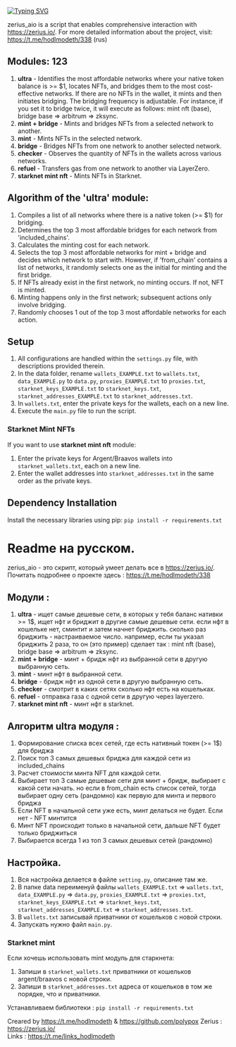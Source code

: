[![Typing SVG](https://readme-typing-svg.herokuapp.com?color=%2336BCF7&lines=Zerius_AIO)](https://git.io/typing-svg)

zerius_aio is a script that enables comprehensive interaction with https://zerius.io/. For more detailed information about the project, visit: https://t.me/hodlmodeth/338 (rus)

## Modules:  123
1. **ultra** - Identifies the most affordable networks where your native token balance is >= $1, locates NFTs, and bridges them to the most cost-effective networks. If there are no NFTs in the wallet, it mints and then initiates bridging. The bridging frequency is adjustable. For instance, if you set it to bridge twice, it will execute as follows: mint nft (base), bridge base => arbitrum => zksync.
2. **mint + bridge** - Mints and bridges NFTs from a selected network to another.
3. **mint** - Mints NFTs in the selected network.
4. **bridge** - Bridges NFTs from one network to another selected network.
5. **checker** - Observes the quantity of NFTs in the wallets across various networks.
6. **refuel** - Transfers gas from one network to another via LayerZero.
7. **starknet mint nft** - Mints NFTs in Starknet.

## Algorithm of the 'ultra' module:
1. Compiles a list of all networks where there is a native token (>= $1) for bridging.
2. Determines the top 3 most affordable bridges for each network from 'included_chains'.
3. Calculates the minting cost for each network.
4. Selects the top 3 most affordable networks for mint + bridge and decides which network to start with. However, if 'from_chain' contains a list of networks, it randomly selects one as the initial for minting and the first bridge.
5. If NFTs already exist in the first network, no minting occurs. If not, NFT is minted.
6. Minting happens only in the first network; subsequent actions only involve bridging.
7. Randomly chooses 1 out of the top 3 most affordable networks for each action.

## Setup

1. All configurations are handled within the `settings.py` file, with descriptions provided therein.
2. In the data folder, rename `wallets_EXAMPLE.txt` to `wallets.txt`, `data_EXAMPLE.py` to `data.py`, `proxies_EXAMPLE.txt` to `proxies.txt`, `starknet_keys_EXAMPLE.txt` to `starknet_keys.txt`, `starknet_addresses_EXAMPLE.txt` to `starknet_addresses.txt`.
3. In `wallets.txt`, enter the private keys for the wallets, each on a new line.
4. Execute the `main.py` file to run the script.

### Starknet Mint NFTs
If you want to use **starknet mint nft** module:
1. Enter the private keys for Argent/Braavos wallets into `starknet_wallets.txt`, each on a new line.
2. Enter the wallet addresses into `starknet_addresses.txt` in the same order as the private keys.

## Dependency Installation

Install the necessary libraries using pip: `pip install -r requirements.txt`


# Readme на русском.

zerius_aio - это скрипт, который умеет делать все в https://zerius.io/. Почитать подробнее о проекте здесь : https://t.me/hodlmodeth/338

## Модули : 
1. **ultra** - ищет самые дешевые сети, в которых у тебя баланс нативки >= 1$, ищет нфт и бриджит в другие самые дешевые сети. если нфт в кошельке нет, сминтит и затем начнет бриджить. сколько раз бриджить - настраиваемое число. например, если ты указал бриджить 2 раза, то он (это пример) сделает так : mint nft (base), bridge base => arbitrum => zksync.
2. **mint + bridge** - минт + бридж нфт из выбранной сети в другую выбранную сеть.
3. **mint** - минт нфт в выбранной сети.
4. **bridge** - бридж нфт из одной сети в другую выбранную сеть.
5. **checker** - смотрит в каких сетях сколько нфт есть на кошельках.
6. **refuel** - отправка газа с одной сети в другую через layerzero.
7. **starknet mint nft** - минт нфт в starknet.

## Алгоритм ultra модуля :
1. Формирование списка всех сетей, где есть нативный токен (>= 1$) для бриджа
2. Поиск топ 3 самых дешевых бриджа для каждой сети из included_chains
3. Расчет стоимости минта NFT для каждой сети.
4. Выбирает топ 3 самые дешевые сети для минт + бридж, выбирает с какой сети начать. но если в from_chain есть список сетей, тогда выбирает одну сеть (рандомно) как первую для минта и первого бриджа
5. Если NFT в начальной сети уже есть, минт делаться не будет. Если нет - NFT минтится
6. Минт NFT происходит только в начальной сети, дальше NFT будет только бриджиться
7. Выбирается всегда 1 из топ 3 самых дешевых сетей (рандомно)

## Настройка.

1. Вся настройка делается в файле `setting.py`, описание там же. 
2. В папке data переименуй файлы `wallets_EXAMPLE.txt` => `wallets.txt`, `data_EXAMPLE.py` => `data.py`, `proxies_EXAMPLE.txt` => `proxies.txt`, `starknet_keys_EXAMPLE.txt` => `starknet_keys.txt`, `starknet_addresses_EXAMPLE.txt` => `starknet_addresses.txt`.
3. В `wallets.txt` записывай приватники от кошельков с новой строки.
4. Запускать нужно файл `main.py`.

### Starknet mint
Если хочешь использовать mint модуль для старкнета:
1. Запиши в `starknet_wallets.txt` приватники от кошельков argent/braavos с новой строки.
2. Запиши в `starknet_addresses.txt` адреса от кошельков в том же порядке, что и приватники.

Устанавливаем библиотеки : `pip install -r requirements.txt`

Creared by https://t.me/hodlmodeth & https://github.com/polypox 
Zerius : https://zerius.io/  
Links : https://t.me/links_hodlmodeth  
